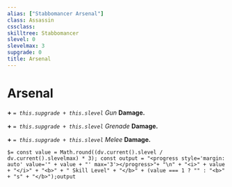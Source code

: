 ```yaml
---
alias: ["Stabbomancer Arsenal"]
class: Assassin
cssclass: 
skilltree: Stabbomancer
slevel: 0
slevelmax: 3
supgrade: 0
title: Arsenal
---
```


# Arsenal
**+** *`= this.supgrade + this.slevel`* *Gun* **Damage.**

**+** *`= this.supgrade + this.slevel`* *Grenade* **Damage.**

**+** *`= this.supgrade + this.slevel`* *Melee* **Damage.**

`$= const value = Math.round((dv.current().slevel / dv.current().slevelmax) * 3); const output = "<progress style='margin: auto' value='" + value + "' max='3'></progress>"+ "\n" + "<i>" + value + "</i>" + "<b>" + " Skill Level" + "</b>" + (value === 1 ? "" : "<b>" + "s" + "</b>");output`